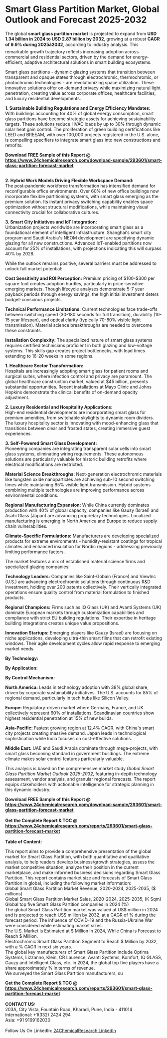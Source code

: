 <h1>Smart Glass Partition Market, Global Outlook and Forecast 2025-2032</h1><p>The global <strong>smart glass partition market</strong> is projected to expand from <strong>USD 1.34 billion in 2024 to USD 2.87 billion by 2032</strong>, growing at a robust <strong>CAGR of 9.9% during 2025â2032</strong>, according to industry analysis. This remarkable growth trajectory reflects increasing adoption across commercial and residential sectors, driven by the demand for energy-efficient, adaptive architectural solutions in smart building ecosystems.</p><p>Smart glass partitions - dynamic glazing systems that transition between transparent and opaque states through electrochromic, thermochromic, or photochromic technologies - are revolutionizing space utilization. These innovative solutions offer on-demand privacy while maximizing natural light penetration, creating value across corporate offices, healthcare facilities, and luxury residential developments.</p><p><strong>1. Sustainable Building Regulations and Energy Efficiency Mandates:</strong><br>
With buildings accounting for 40% of global energy consumption, smart glass partitions have become strategic assets for achieving sustainability targets. These solutions reduce HVAC loads by up to 30% through dynamic solar heat gain control. The proliferation of green building certifications like LEED and BREEAM, with over 100,000 projects registered in the U.S. alone, is compelling specifiers to integrate smart glass into new constructions and retrofits.</p><div><b>Download FREE Sample of this Report @ 
            <a href="https://www.24chemicalresearch.com/download-sample/293601/smart-glass-partition-forecast-market">
            https://www.24chemicalresearch.com/download-sample/293601/smart-glass-partition-forecast-market</a></b></div><br><p><strong>2. Hybrid Work Models Driving Flexible Workspace Demand:</strong><br>
The post-pandemic workforce transformation has intensified demand for reconfigurable office environments. Over 60% of new office buildings now incorporate flexible partitioning systems, with smart glass emerging as the premium solution. Its instant privacy switching capability enables space optimization without structural modifications, while maintaining visual connectivity crucial for collaborative cultures.</p><p><strong>3. Smart City Initiatives and IoT Integration:</strong><br>
Urbanization projects worldwide are incorporating smart glass as a foundational element of intelligent infrastructure. Shanghai's smart city program and Saudi Arabia's NEOM development are specifying dynamic glazing for all new constructions. Advanced IoT-enabled partitions now account for 25% of installations, with projections indicating this will surpass 40% by 2028.</p><p>While the outlook remains positive, several barriers must be addressed to unlock full market potential:</p><p><strong>Cost Sensitivity and ROI Perception:</strong> Premium pricing of $100-$300 per square foot creates adoption hurdles, particularly in price-sensitive emerging markets. Though lifecycle analyses demonstrate 5-7 year payback periods through energy savings, the high initial investment deters budget-conscious projects.</p><p><strong>Technical Performance Limitations:</strong> Current technologies face trade-offs between switching speed (30-180 seconds for full transition), durability (10-15 year lifespan), and optical clarity (typically 70-80% visible light transmission). Material science breakthroughs are needed to overcome these constraints.</p><p><strong>Installation Complexity:</strong> The specialized nature of smart glass systems requires certified technicians proficient in both glazing and low-voltage systems. This skills gap creates project bottlenecks, with lead times extending to 16-20 weeks in some regions.</p><p><strong>1. Healthcare Sector Transformation:</strong><br>
Hospitals are increasingly adopting smart glass for patient rooms and surgical suites, where infection control and privacy are paramount. The global healthcare construction market, valued at $45 billion, presents substantial opportunities. Recent installations at Mayo Clinic and Johns Hopkins demonstrate the clinical benefits of on-demand opacity adjustment.</p><p><strong>2. Luxury Residential and Hospitality Applications:</strong><br>
High-end residential developments are incorporating smart glass for premium amenities, from switchable skylights to dynamic room dividers. The luxury hospitality sector is innovating with mood-enhancing glass that transitions between clear and frosted states, creating immersive guest experiences.</p><p><strong>3. Self-Powered Smart Glass Development:</strong><br>
Pioneering companies are integrating transparent solar cells into smart glass systems, eliminating wiring requirements. These autonomous solutions are particularly valuable for historic building retrofits where electrical modifications are restricted.</p><p><strong>Material Science Breakthroughs:</strong> Next-generation electrochromic materials like tungsten oxide nanoparticles are achieving sub-10 second switching times while maintaining 85% visible light transmission. Hybrid systems combining multiple technologies are improving performance across environmental conditions.</p><p><strong>Regional Manufacturing Expansion:</strong> While China currently dominates production with 40% of global capacity, companies like Gauzy (Israel) and Asahi Glass (Japan) are advancing proprietary technologies. Localized manufacturing is emerging in North America and Europe to reduce supply chain vulnerabilities.</p><p><strong>Climate-Specific Formulations:</strong> Manufacturers are developing specialized products for extreme environments - humidity-resistant coatings for tropical climates and enhanced insulation for Nordic regions - addressing previously limiting performance factors.</p><p>The market features a mix of established material science firms and specialized glazing companies:</p><p><strong>Technology Leaders:</strong> Companies like Saint-Gobain (France) and ViewInc (U.S.) are advancing electrochromic solutions through continuous R&amp;D investment, holding over 200 patents collectively. Their vertically integrated operations ensure quality control from material formulation to finished products.</p><p><strong>Regional Champions:</strong> Firms such as IQ Glass (UK) and Avanti Systems (UK) dominate European markets through customization capabilities and compliance with strict EU building regulations. Their expertise in heritage building integrations creates unique value propositions.</p><p><strong>Innovation Startups:</strong> Emerging players like Gauzy (Israel) are focusing on niche applications, developing ultra-thin smart films that can retrofit existing windows. Their agile development cycles allow rapid response to emerging market needs.</p><p><strong>By Technology:</strong></p><p><strong>By Application:</strong></p><p><strong>By Control Mechanism:</strong></p><p><strong>North America:</strong> Leads in technology adoption with 38% global share, driven by corporate sustainability initiatives. The U.S. accounts for 85% of regional demand, particularly in tech hubs like Silicon Valley.</p><p><strong>Europe:</strong> Regulatory-driven market where Germany, France, and UK collectively represent 60% of installations. Scandinavian countries show highest residential penetration at 15% of new builds.</p><p><strong>Asia-Pacific:</strong> Fastest growing region at 12.4% CAGR, with China's smart city projects creating massive demand. Japan leads in technological sophistication while India focuses on cost-effective solutions.</p><p><strong>Middle East:</strong> UAE and Saudi Arabia dominate through mega-projects, with smart glass becoming standard in government buildings. The extreme climate makes solar control features particularly valuable.</p><p>This analysis is based on the comprehensive market study <em>Global Smart Glass Partition Market Outlook 2025-2032</em>, featuring in-depth technology assessment, vendor analysis, and granular regional forecasts. The report equips stakeholders with actionable intelligence for strategic planning in this dynamic industry.</p><div><b>Download FREE Sample of this Report @ 
            <a href="https://www.24chemicalresearch.com/download-sample/293601/smart-glass-partition-forecast-market">
            https://www.24chemicalresearch.com/download-sample/293601/smart-glass-partition-forecast-market</a></b></div><br><div><b>Get the Complete Report & TOC @ 
            <a href="https://www.24chemicalresearch.com/reports/293601/smart-glass-partition-forecast-market">
            https://www.24chemicalresearch.com/reports/293601/smart-glass-partition-forecast-market</a></b></div><br>
            <b>Table of Content:</b><p>This report aims to provide a comprehensive presentation of the global market for Smart Glass Partition, with both quantitative and qualitative analysis, to help readers develop business/growth strategies, assess the market competitive situation, analyze their position in the current marketplace, and make informed business decisions regarding Smart Glass Partition. This report contains market size and forecasts of Smart Glass Partition in global, including the following market information:<br />
Global Smart Glass Partition Market Revenue, 2020-2024, 2025-2035, ($ millions)<br />
Global Smart Glass Partition Market Sales, 2020-2024, 2025-2035, (K Sqm)<br />
Global top five Smart Glass Partition companies in 2024 (%)<br />
The global Smart Glass Partition market was valued at US$ million in 2024 and is projected to reach US$ million by 2032, at a CAGR of % during the forecast period. The influence of COVID-19 and the Russia-Ukraine War were considered while estimating market sizes.<br />
The U.S. Market is Estimated at $ Million in 2024, While China is Forecast to Reach $ Million.<br />
Electrochromic Smart Glass Partition Segment to Reach $ Million by 2032, with a % CAGR in next six years.<br />
The global key manufacturers of Smart Glass Partition include Optima Systems, Lizzanno, Klein, CR Laurence, Avanti Systems, Komfort, IQ GLASS, Gauzy and Intelligent Glass, etc. in 2024, the global top five players have a share approximately % in terms of revenue.<br />
We surveyed the Smart Glass Partition manufacturers, su</p><div><b>Get the Complete Report & TOC @ 
            <a href="https://www.24chemicalresearch.com/reports/293601/smart-glass-partition-forecast-market">
            https://www.24chemicalresearch.com/reports/293601/smart-glass-partition-forecast-market</a></b></div><br><b>CONTACT US:</b><br>
            203A, City Vista, Fountain Road, Kharadi, Pune, India - 411014<br>
            International: +1(332) 2424 294<br>
            Asia: +91 9169162030 <br><br>
            Follow Us On LinkedIn: <a href="https://www.linkedin.com/company/24chemicalresearch/">24ChemicalResearch LinkedIn</a>